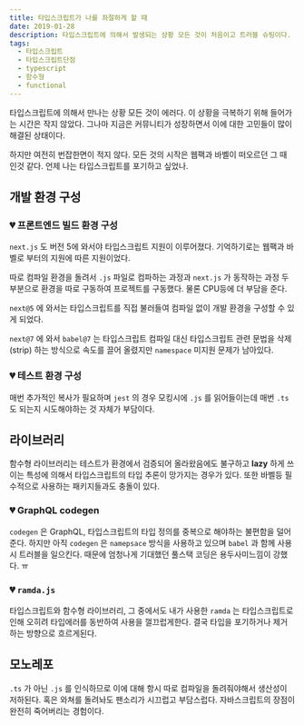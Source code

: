 ```yaml
---
title: 타입스크립트가 나를 좌절하게 할 때
date: 2019-01-28
description: 타입스크립트에 의해서 발생되는 상황 모든 것이 처음이고 트러블 슈팅이다. 언제 타입스크립트는 나를 괴롭게 했나, 💔
tags:
  - 타입스크립트
  - 타입스크립트단점
  - typescript
  - 함수형
  - functional
---
```


타입스크립트에 의해서 만나는 상황 모든 것이 에러다. 이 상황을 극복하기 위해 들어가는 시간은 작지 않았다. 그나마 지금은 커뮤니티가 성장하면서 이에 대한 고민들이 많이 해결된 상태이다.

하지만 여전히 번잡한면이 적지 않다. 모든 것의 시작은 웹팩과 바벨이 떠오르던 그 때 인것 같다. 언제 나는 타입스크립트를 포기하고 싶었나.



## 개발 환경 구성

### 💔 프론트엔드 빌드 환경 구성

`next.js` 도 버전 5에 와서야 타입스크립트 지원이 이루어졌다. 기억하기로는 웹팩과 바벨로 부터의 지원에 따른 지원이었다. 

따로 컴파일 환경을 돌려서 `.js` 파일로 컴파하는 과정과 `next.js` 가 동작하는 과정 두 부분으로 환경을 따로 구동하여 프로젝트를 구동했다. 물론 CPU등에 더 부담을 준다.

`next@5` 에 와서는 타입스크립트를 직접 불러들여 컴파일 없이 개발 환경을 구성할 수 있게 되었다.

`next@7` 에 와서 `babel@7` 는 타입스크립트 컴파일 대신 타입스크립트 관련 문법을 삭제(strip) 하는 방식으로 속도를 끌어 올렸지만 `namespace` 미지원 문제가 남아있다.

### 💔 테스트 환경 구성

매번 추가적인 복사가 필요하며 `jest` 의 경우 모킹시에 `.js` 를 읽어들이는데 매번 `.ts` 도 되는지 시도해야하는 것 자체가 부담이다.



## 라이브러리

함수형 라이브러리는 테스트가 환경에서 검증되어 올라왔음에도 불구하고 **lazy** 하게 쓰이는 특성에 의해서 타입스크립트의 타입 추론이 망가지는 경우가 있다. 또한 바벨등 필수적으로 사용하는 패키지들과도 충돌이 있다.

### 💔 GraphQL codegen

`codegen` 은 GraphQL, 타입스크립트의 타입 정의를 중복으로 해야하는 불편함을 덜어준다. 하지만 아직 `codegen` 은 `namepsace` 방식을 사용하고 있으며 `babel` 과 함께 사용시 트러블을 일으킨다. 때문에 엄청나게 기대했던 풀스택 코딩은 용두사미느낌이 강했다. ㅠ

### 💔 `ramda.js`

타입스크립트와 함수형 라이브러리, 그 중에서도 내가 사용한 `ramda` 는 타입스크립트로 인해 오히려 타입에러를 동반하여 사용을 껄끄럽게한다. 결국 타입을 포기하거나 제거 하는 방향으로 흐르게된다.



## 모노레포

 `.ts` 가 아닌 `.js` 를 인식하므로 이에 대해 항시 따로 컴파일을 돌려줘야해서 생산성이 저하된다. 혹은 와쳐를 돌려놔도 팬소리가 시끄럽고 부담스럽다. 자바스크립트의 장점이 완전히 죽어버리는 경험이다.